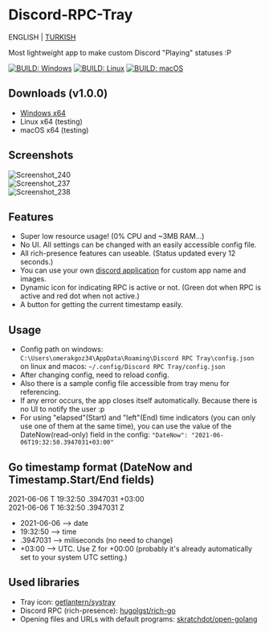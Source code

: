 # Discord-RPC-Tray

ENGLISH | [TURKISH](/README_TR.md)

Most lightweight app to make custom Discord "Playing" statuses :P  
  
[![BUILD: Windows](https://github.com/omerakgoz34/Discord-RPC-Tray/actions/workflows/build-windows.yml/badge.svg)](https://github.com/omerakgoz34/Discord-RPC-Tray/actions/workflows/build-windows.yml)
[![BUILD: Linux](https://github.com/omerakgoz34/Discord-RPC-Tray/actions/workflows/build-linux.yml/badge.svg)](https://github.com/omerakgoz34/Discord-RPC-Tray/actions/workflows/build-linux.yml)
[![BUILD: macOS](https://github.com/omerakgoz34/Discord-RPC-Tray/actions/workflows/build-macos.yml/badge.svg)](https://github.com/omerakgoz34/Discord-RPC-Tray/actions/workflows/build-macos.yml)  

## Downloads (v1.0.0)

* [Windows x64](https://github.com/omerakgoz34/Discord-RPC-Tray/releases/download/v1.0.0/Discord-RPC-Tray_v1.0.0_windows64.zip)
* Linux x64 (testing)
* macOS x64 (testing)

## Screenshots

![Screenshot_240](https://user-images.githubusercontent.com/49201485/120932531-e7ed1800-c6fe-11eb-9d3b-dd016403f6df.png)  
![Screenshot_237](https://user-images.githubusercontent.com/49201485/120929660-8757de00-c6f2-11eb-87b8-74cbab6ecb02.png)  
![Screenshot_238](https://user-images.githubusercontent.com/49201485/120929803-2b418980-c6f3-11eb-8fd2-7598656fe9ec.png)  

## Features

* Super low resource usage! (0% CPU and ~3MB RAM...)
* No UI. All settings can be changed with an easily accessible config file.
* All rich-presence features can useable. (Status updated every 12 seconds.)
* You can use your own [discord application](https://discord.com/developers/applications) for custom app name and images.
* Dynamic icon for indicating RPC is active or not. (Green dot when RPC is active and red dot when not active.)
* A button for getting the current timestamp easily.

## Usage

* Config path on windows: `C:\Users\omerakgoz34\AppData\Roaming\Discord RPC Tray\config.json` on linux and macos: `~/.config/Discord RPC Tray/config.json`
* After changing config, need to reload config.
* Also there is a sample config file accessible from tray menu for referencing.
* If any error occurs, the app closes itself automatically. Because there is no UI to notify the user :p
* For using "elapsed"(Start) and "left"(End) time indicators (you can only use one of them at the same time), you can use the value of the DateNow(read-only) field in the config: `"DateNow": "2021-06-06T19:32:50.3947031+03:00"`

## Go timestamp format (DateNow and Timestamp.Start/End fields)

2021-06-06 T 19:32:50 .3947031 +03:00  
2021-06-06 T 16:32:50 .3947031 Z

* 2021-06-06 --> date
* 19:32:50 --> time
* .3947031 --> miliseconds (no need to change)
* +03:00 --> UTC. Use Z for +00:00 (probably it's already automatically set to your system UTC setting.)

## Used libraries

* Tray icon: [getlantern/systray](https://github.com/getlantern/systray)
* Discord RPC (rich-presence): [hugolgst/rich-go](https://github.com/hugolgst/rich-go)
* Opening files and URLs with default programs: [skratchdot/open-golang](https://github.com/skratchdot/open-golang)
